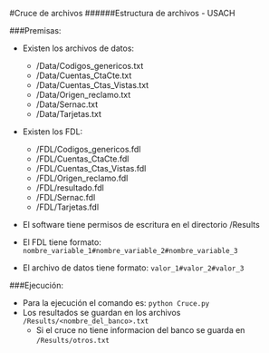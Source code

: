 #Cruce de archivos
######Estructura de archivos - USACH 

###Premisas:
 - Existen los archivos de datos:
 	- /Data/Codigos_genericos.txt
 	- /Data/Cuentas_CtaCte.txt
 	- /Data/Cuentas_Ctas_Vistas.txt
 	- /Data/Origen_reclamo.txt
 	- /Data/Sernac.txt
 	- /Data/Tarjetas.txt

 - Existen los FDL:
 	- /FDL/Codigos_genericos.fdl
 	- /FDL/Cuentas_CtaCte.fdl
 	- /FDL/Cuentas_Ctas_Vistas.fdl
 	- /FDL/Origen_reclamo.fdl
 	- /FDL/resultado.fdl
 	- /FDL/Sernac.fdl
 	- /FDL/Tarjetas.fdl

 - El software tiene permisos de escritura en el directorio /Results

 - El FDL tiene formato: ```nombre_variable_1#nombre_variable_2#nombre_variable_3```

 - El archivo de datos tiene formato: ```valor_1#valor_2#valor_3```

###Ejecución:
 - Para la ejecución el comando es:
 	```python Cruce.py```
 - Los resultados se guardan en los archivos ```/Results/<nombre_del_banco>.txt```
   - Si el cruce no tiene informacion del banco se guarda en ```/Results/otros.txt```
